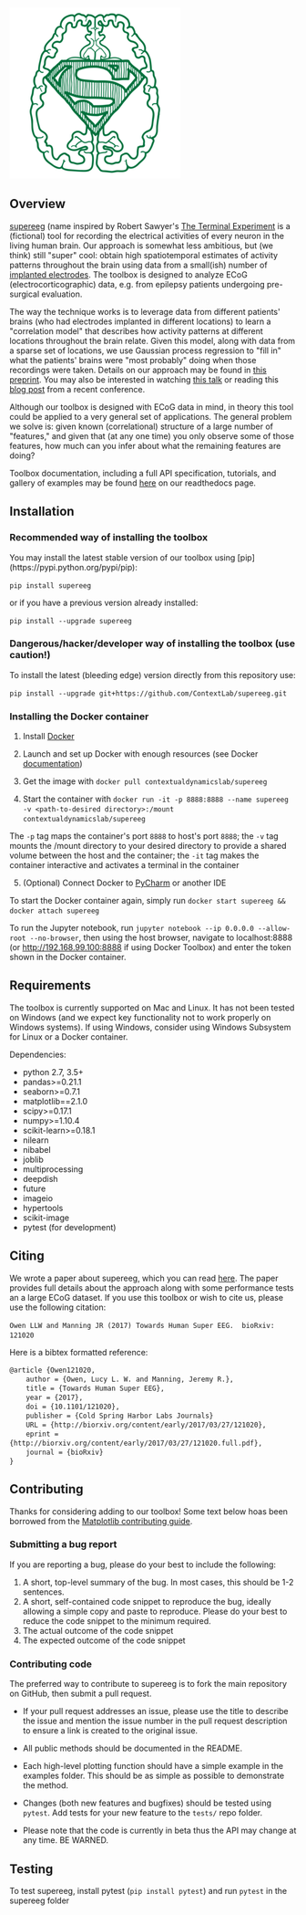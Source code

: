 ![supereeg logo](images/supereeg.png)

<h2>Overview</h2>

[supereeg](https://github.com/ContextLab/supereeg>) (name inspired by Robert Sawyer's [The Terminal Experiment](https://en.wikipedia.org/wiki/The_Terminal_Experiment) is a (fictional) tool for recording the electrical activities of every neuron in the living human brain.  Our approach is somewhat less ambitious, but (we think) still "super" cool: obtain high spatiotemporal estimates of activity patterns throughout the brain using data from a small(ish) number of  [implanted electrodes](https://en.wikipedia.org/wiki/Electrocorticography).  The toolbox is designed to analyze ECoG (electrocorticographic) data, e.g. from epilepsy patients undergoing pre-surgical evaluation.

The way the technique works is to leverage data from different patients' brains (who had electrodes implanted in different locations) to learn a "correlation model" that describes how activity patterns at different locations throughout the brain relate.  Given this model, along with data from a sparse set of locations, we use Gaussian process regression to "fill in" what the patients' brains were "most probably" doing when those recordings were taken.  Details on our approach may be found in [this preprint](http://biorxiv.org/content/early/2017/03/27/121020).  You may also be interested in watching [this talk](https://www.youtube.com/watch?v=t6snLszEneA&feature=youtu.be&t=35) or reading this [blog post](https://community.sfn.org/t/supereeg-ecog-data-breaks-free-from-electrodes/8344) from a recent conference.

Although our toolbox is designed with ECoG data in mind, in theory this tool could be applied to a very general set of applications.  The general problem we solve is: given known (correlational) structure of a large number of "features," and given that (at any one time) you only observe some of those features, how much can you infer about what the remaining features are doing?

Toolbox documentation, including a full API specification, tutorials, and gallery of examples may be found [here](http://supereeg.readthedocs.io/) on our readthedocs page.

<h2>Installation</h2>

<h3>Recommended way of installing the toolbox</h3>
You may install the latest stable version of our toolbox using [pip](https://pypi.python.org/pypi/pip):

`pip install supereeg`

or if you have a previous version already installed:

`pip install --upgrade supereeg`

<h3>Dangerous/hacker/developer way of installing the toolbox (use caution!)</h3>
To install the latest (bleeding edge) version directly from this repository use:

`pip install --upgrade git+https://github.com/ContextLab/supereeg.git`

<h3>Installing the Docker container</h3>

1. Install [Docker](https://docker.com/)

2. Launch and set up Docker with enough resources (see Docker [documentation](https://docs.docker.com/get-started/))

3. Get the image with `docker pull contextualdynamicslab/supereeg`

4. Start the container with `docker run -it -p 8888:8888 --name supereeg -v <path-to-desired directory>:/mount contextualdynamicslab/supereeg`

The `-p` tag maps the container's port `8888` to host's port `8888`; the `-v` tag mounts the /mount directory to your desired directory to provide a shared volume between the host and the container; the `-it` tag makes the container interactive and activates a terminal in the container

5. (Optional) Connect Docker to [PyCharm](https://www.jetbrains.com/help/pycharm/using-docker-as-a-remote-interpreter.html) or another IDE

To start the Docker container again, simply run `docker start supereeg && docker attach supereeg`

To run the Jupyter notebook, run `jupyter notebook --ip 0.0.0.0 --allow-root --no-browser`, then using the host browser, navigate to localhost:8888 (or http://192.168.99.100:8888 if using Docker Toolbox) and enter the token shown in the Docker container.

<h2>Requirements</h2>

The toolbox is currently supported on Mac and Linux.  It has not been tested on Windows (and we expect key functionality not to work properly on Windows systems). If using Windows, consider using Windows Subsystem for Linux or a Docker container.

Dependencies:
+ python 2.7, 3.5+
+ pandas>=0.21.1
+ seaborn>=0.7.1
+ matplotlib==2.1.0
+ scipy>=0.17.1
+ numpy>=1.10.4
+ scikit-learn>=0.18.1
+ nilearn
+ nibabel
+ joblib
+ multiprocessing
+ deepdish
+ future
+ imageio
+ hypertools
+ scikit-image
+ pytest (for development)



<h2>Citing</h2>

We wrote a paper about supereeg, which you can read [here](http://biorxiv.org/content/early/2017/03/27/121020).  The paper provides full details about the approach along with some performance tests an a large ECoG dataset.  If you use this toolbox or wish to cite us, please use the following citation:

`Owen LLW and Manning JR (2017) Towards Human Super EEG.  bioRxiv: 121020`

Here is a bibtex formatted reference:

```
@article {Owen121020,
	author = {Owen, Lucy L. W. and Manning, Jeremy R.},
	title = {Towards Human Super EEG},
	year = {2017},
	doi = {10.1101/121020},
	publisher = {Cold Spring Harbor Labs Journals}
	URL = {http://biorxiv.org/content/early/2017/03/27/121020},
	eprint = {http://biorxiv.org/content/early/2017/03/27/121020.full.pdf},
	journal = {bioRxiv}
}

```

<h2>Contributing</h2>

Thanks for considering adding to our toolbox!  Some text below hoas been borrowed from the [Matplotlib contributing guide](http://matplotlib.org/devdocs/devel/contributing.html).

<h3>Submitting a bug report</h3>

If you are reporting a bug, please do your best to include the following:

1. A short, top-level summary of the bug. In most cases, this should be 1-2 sentences.
2. A short, self-contained code snippet to reproduce the bug, ideally allowing a simple copy and paste to reproduce. Please do your best to reduce the code snippet to the minimum required.
3. The actual outcome of the code snippet
4. The expected outcome of the code snippet

<h3>Contributing code</h3>

The preferred way to contribute to supereeg is to fork the main repository on GitHub, then submit a pull request.

+ If your pull request addresses an issue, please use the title to describe the issue and mention the issue number in the pull request description to ensure a link is created to the original issue.

+ All public methods should be documented in the README.

+ Each high-level plotting function should have a simple example in the examples folder. This should be as simple as possible to demonstrate the method.

+ Changes (both new features and bugfixes) should be tested using `pytest`.  Add tests for your new feature to the `tests/` repo folder.

+ Please note that the code is currently in beta thus the API may change at any time. BE WARNED.

<h2>Testing</h2>

<!-- [![Build Status](https://travis-ci.com/ContextLab/quail.svg?token=hxjzzuVkr2GZrDkPGN5n&branch=master) -->

To test supereeg, install pytest (`pip install pytest`) and run `pytest` in the supereeg folder

<!-- <h2>Examples</h2> -->

<!-- See [here](http://cdl-quail.readthedocs.io/en/latest/auto_examples/index.html) for more examples. -->
